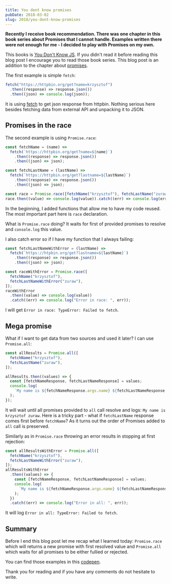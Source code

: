 ```yaml
---
title: You dont know promises
pubDate: 2018-03-02
slug: 2018/you-dont-know-promises
---
```


**Recently I receive book recommendation. There was one chapter in this book series about Promises
that I cannot handle. Examples written there were not enough for me - I decided to play with Promises on my own.**

This books is [You Don't Know JS](https://github.com/getify/You-Dont-Know-JS). If you didn't
read it before reading this blog post I encourage you to read those book series. This blog post
is an addition to the chapter about [promises](https://github.com/getify/You-Dont-Know-JS/blob/master/async%20%26%20performance/ch3.md).

The first example is simple `fetch`:

```js
fetch("https://httpbin.org/get?name=krzysztof")
  .then((response) => response.json())
  .then((json) => console.log(json));
```

It is using [fetch](https://developer.mozilla.org/en-US/docs/Web/API/Fetch_API) to get json response
from httpbin. Nothing serious here besides fetching data from external API and unpacking it to JSON.

## Promises in the race

The second example is using `Promise.race`:

```js
const fetchName = (name) =>
  fetch(`https://httpbin.org/get?name=${name}`)
    .then((response) => response.json())
    .then((json) => json);

const fetchLastName = (lastName) =>
  fetch(`https://httpbin.org/get?lastname=${lastName}`)
    .then((response) => response.json())
    .then((json) => json);

const race = Promise.race([fetchName("krzysztof"), fetchLastName("zuraw")]);
race.then((value) => console.log(value)).catch((err) => console.log(err));
```

In the beginning, I added functions that allow me to have my code reused. The most
important part here is `race` declaration.

What is `Promise.race` doing? It waits for first of provided promises to resolve and `console.log`
this value.

I also catch error so if I have my function that I always failing:

```js
const fetchLastNameWithError = (lastName) =>
  fetch(`https://htpbin.org/get?lastname=${lastName}`)
    .then((response) => response.json())
    .then((json) => json);

const raceWithError = Promise.race([
  fetchName("krzysztof"),
  fetchLastNameWithError("zuraw"),
]);
raceWithError
  .then((value) => console.log(value))
  .catch((err) => console.log("Error in race: ", err));
```

I will get `Error in race: TypeError: Failed to fetch`.

## Mega promise

What if I want to get data from two sources and used it later? I can use `Promise.all`:

```js
const allResults = Promise.all([
  fetchName("krzysztof"),
  fetchLastName("zuraw"),
]);

allResults.then((values) => {
  const [fetchNameResponse, fetchLastNameResponse] = values;
  console.log(
    `My name is ${fetchNameResponse.args.name} ${fetchLastNameResponse.args.lastname}`,
  );
});
```

It will wait until all promises provided to `all` call resolve and logs: `My name is krzysztof zuraw`.
Here is a tricky part - what if `fetchLastName` response comes first before `fetchName`? As it turns
out the order of Promises added to `all` call is preserved.

Similarly as in `Promise.race` throwing an error results in stopping at first rejection:

```js
const allResultsWithError = Promise.all([
  fetchName("krzysztof"),
  fetchLastNameWithError("zuraw"),
]);
allResultsWithError
  .then((values) => {
    const [fetchNameResponse, fetchLastNameResponse] = values;
    console.log(
      `My name is ${fetchNameResponse.args.name} ${fetchLastNameResponse.args.lastname}`,
    );
  })
  .catch((err) => console.log("Error in all: ", err));
```

It will log `Error in all: TypeError: Failed to fetch`.

## Summary

Before I end this blog post let me recap what I learned today: `Promise.race` which will returns a new
promise with first resolved value and `Promise.all` which waits for all promises to be either fullied
or rejected.

You can find those examples in this [codepen](https://codepen.io/krzysztofzuraw/pen/gvqJKR).

Thank you for reading and if you have any comments do not hesitate to write.
